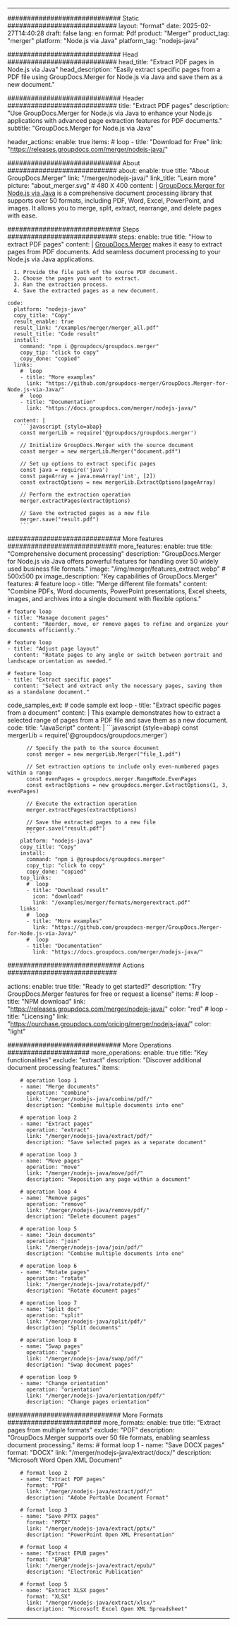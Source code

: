 
---
############################# Static ############################
layout: "format"
date:  2025-02-27T14:40:28
draft: false
lang: en
format: Pdf
product: "Merger"
product_tag: "merger"
platform: "Node.js via Java"
platform_tag: "nodejs-java"

############################# Head ############################
head_title: "Extract PDF pages in Node.js via Java"
head_description: "Easily extract specific pages from a PDF file using GroupDocs.Merger for Node.js via Java and save them as a new document."

############################# Header ############################
title: "Extract PDF pages" 
description: "Use GroupDocs.Merger for Node.js via Java to enhance your Node.js applications with advanced page extraction features for PDF documents."
subtitle: "GroupDocs.Merger for Node.js via Java" 

header_actions:
  enable: true
  items:
    #  loop
    - title: "Download for Free"
      link: "https://releases.groupdocs.com/merger/nodejs-java/"
      
############################# About ############################
about:
    enable: true
    title: "About GroupDocs.Merger"
    link: "/merger/nodejs-java/"
    link_title: "Learn more"
    picture: "about_merger.svg" # 480 X 400
    content: |
       [GroupDocs.Merger for Node.js via Java](/merger/nodejs-java/) is a comprehensive document processing library that supports over 50 formats, including PDF, Word, Excel, PowerPoint, and images. It allows you to merge, split, extract, rearrange, and delete pages with ease.

############################# Steps ############################
steps:
    enable: true
    title: "How to extract PDF pages"
    content: |
      [GroupDocs.Merger](/merger/nodejs-java/) makes it easy to extract pages from PDF documents. Add seamless document processing to your Node.js via Java applications.
      
      1. Provide the file path of the source PDF document.
      2. Choose the pages you want to extract.
      3. Run the extraction process.
      4. Save the extracted pages as a new document.
   
    code:
      platform: "nodejs-java"
      copy_title: "Copy"
      result_enable: true
      result_link: "/examples/merger/merger_all.pdf"
      result_title: "Code result"
      install:
        command: "npm i @groupdocs/groupdocs.merger"
        copy_tip: "click to copy"
        copy_done: "copied"
      links:
        #  loop
        - title: "More examples"
          link: "https://github.com/groupdocs-merger/GroupDocs.Merger-for-Node.js-via-Java/"
        #  loop
        - title: "Documentation"
          link: "https://docs.groupdocs.com/merger/nodejs-java/"
          
      content: |
        ```javascript {style=abap}
        const mergerLib = require('@groupdocs/groupdocs.merger')

        // Initialize GroupDocs.Merger with the source document
        const merger = new mergerLib.Merger("document.pdf")

        // Set up options to extract specific pages
        const java = require('java')
        const pageArray = java.newArray('int', [2])
        const extractOptions = new mergerLib.ExtractOptions(pageArray)

        // Perform the extraction operation
        merger.extractPages(extractOptions)

        // Save the extracted pages as a new file
        merger.save("result.pdf")
        ```            

############################# More features ############################
more_features:
  enable: true
  title: "Comprehensive document processing"
  description: "GroupDocs.Merger for Node.js via Java offers powerful features for handling over 50 widely used business file formats."
  image: "/img/merger/features_extract.webp" # 500x500 px
  image_description: "Key capabilities of GroupDocs.Merger"
  features:
    # feature loop
    - title: "Merge different file formats"
      content: "Combine PDFs, Word documents, PowerPoint presentations, Excel sheets, images, and archives into a single document with flexible options."

    # feature loop
    - title: "Manage document pages"
      content: "Reorder, move, or remove pages to refine and organize your documents efficiently."

    # feature loop
    - title: "Adjust page layout"
      content: "Rotate pages to any angle or switch between portrait and landscape orientation as needed."

    # feature loop
    - title: "Extract specific pages"
      content: "Select and extract only the necessary pages, saving them as a standalone document."
      
  code_samples_ext:
    # code sample ext loop
    - title: "Extract specific pages from a document"
      content: |
        This example demonstrates how to extract a selected range of pages from a PDF file and save them as a new document.
      code:
        title: "JavaScript"
        content: |
          ```javascript {style=abap}
          const mergerLib = require('@groupdocs/groupdocs.merger')
          
          // Specify the path to the source document
          const merger = new mergerLib.Merger("file_1.pdf")

          // Set extraction options to include only even-numbered pages within a range
          const evenPages = groupdocs.merger.RangeMode.EvenPages
          const extractOptions = new groupdocs.merger.ExtractOptions(1, 3, evenPages)
          
          // Execute the extraction operation
          merger.extractPages(extractOptions)

          // Save the extracted pages to a new file
          merger.save("result.pdf")
          ```
        platform: "nodejs-java"
        copy_title: "Copy"
        install:
          command: "npm i @groupdocs/groupdocs.merger"
          copy_tip: "click to copy"
          copy_done: "copied"
        top_links:
          #  loop
          - title: "Download result"
            icon: "download"
            link: "/examples/merger/formats/mergerextract.pdf"
        links:
          #  loop
          - title: "More examples"
            link: "https://github.com/groupdocs-merger/GroupDocs.Merger-for-Node.js-via-Java/"
          #  loop
          - title: "Documentation"
            link: "https://docs.groupdocs.com/merger/nodejs-java/"
            

            


############################# Actions ############################

actions:
  enable: true
  title: "Ready to get started?"
  description: "Try GroupDocs.Merger features for free or request a license"
  items:
    #  loop
    - title: "NPM download"
      link: "https://releases.groupdocs.com/merger/nodejs-java/"
      color: "red"
        #  loop
    - title: "Licensing"
      link: "https://purchase.groupdocs.com/pricing/merger/nodejs-java/"
      color: "light"


############################# More Operations #####################
more_operations:
    enable: true
    title: "Key functionalities"
    exclude: "extract"
    description: "Discover additional document processing features."
    items: 
          
        # operation loop 1
        - name: "Merge documents"
          operation: "combine"
          link: "/merger/nodejs-java/combine/pdf/"
          description: "Combine multiple documents into one"

        # operation loop 2
        - name: "Extract pages"
          operation: "extract"
          link: "/merger/nodejs-java/extract/pdf/"
          description: "Save selected pages as a separate document"

        # operation loop 3
        - name: "Move pages"
          operation: "move"
          link: "/merger/nodejs-java/move/pdf/"
          description: "Reposition any page within a document"

        # operation loop 4
        - name: "Remove pages"
          operation: "remove"
          link: "/merger/nodejs-java/remove/pdf/"
          description: "Delete document pages"

        # operation loop 5
        - name: "Join documents"
          operation: "join"
          link: "/merger/nodejs-java/join/pdf/"
          description: "Combine multiple documents into one"

        # operation loop 6
        - name: "Rotate pages"
          operation: "rotate"
          link: "/merger/nodejs-java/rotate/pdf/"
          description: "Rotate document pages"

        # operation loop 7
        - name: "Split doc"
          operation: "split"
          link: "/merger/nodejs-java/split/pdf/"
          description: "Split documents"

        # operation loop 8
        - name: "Swap pages"
          operation: "swap"
          link: "/merger/nodejs-java/swap/pdf/"
          description: "Swap document pages"

        # operation loop 9
        - name: "Change orientation"
          operation: "orientation"
          link: "/merger/nodejs-java/orientation/pdf/"
          description: "Change pages orientation"
          
        
          
############################# More Formats ########################
more_formats:
    enable: true
    title: "Extract pages from multiple formats"
    exclude: "PDF"
    description: "GroupDocs.Merger supports over 50 file formats, enabling seamless document processing."
    items: 
        # format loop 1
        - name: "Save DOCX pages"
          format: "DOCX"
          link: "/merger/nodejs-java/extract/docx/"
          description: "Microsoft Word Open XML Document"
          
        # format loop 2
        - name: "Extract PDF pages"
          format: "PDF"
          link: "/merger/nodejs-java/extract/pdf/"
          description: "Adobe Portable Document Format"
          
        # format loop 3
        - name: "Save PPTX pages"
          format: "PPTX"
          link: "/merger/nodejs-java/extract/pptx/"
          description: "PowerPoint Open XML Presentation"

        # format loop 4
        - name: "Extract EPUB pages"
          format: "EPUB"
          link: "/merger/nodejs-java/extract/epub/"
          description: "Electronic Publication"
          
        # format loop 5
        - name: "Extract XLSX pages"
          format: "XLSX"
          link: "/merger/nodejs-java/extract/xlsx/"
          description: "Microsoft Excel Open XML Spreadsheet"
  

---